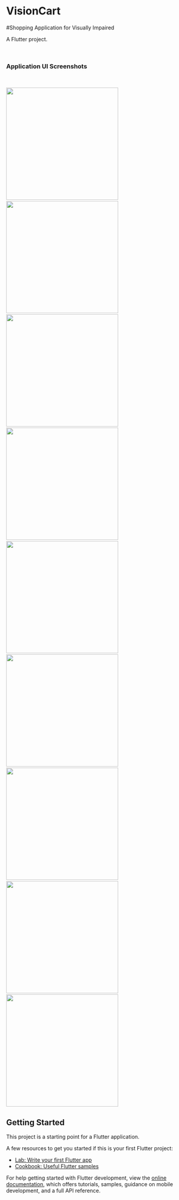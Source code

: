 # VisionCart
#Shopping Application for Visually Impaired

A Flutter project.

<br><h3>Application UI Screenshots</h3><br>

<p><img src="VisionCart Screenshots/Screenshot_1727934946.png" width="300"/>&ensp; &ensp;
<img src="VisionCart Screenshots/Screenshot_1727935000.png" width="300" />&ensp; &ensp;
<img src="VisionCart Screenshots/Screenshot_1727935006.png" width="300" />&ensp; &ensp;
<img src="VisionCart Screenshots/Screenshot_1727935089.png" width="300" />&ensp; &ensp;
<img src="VisionCart Screenshots/Screenshot_1727935054.png" width="300" />&ensp; &ensp;
<img src="VisionCart Screenshots/Screenshot_1727935081.png" width="300" />&ensp; &ensp;
<img src="VisionCart Screenshots/Screenshot 2024-10-03 113205.png" width="300" />&ensp; &ensp;
<img src="VisionCart Screenshots/Screenshot 2024-10-03 113233.png" width="300" />&ensp; &ensp;
<img src="VisionCart Screenshots/Screenshot 2024-10-03 113304.png" width="300" /></p>

## Getting Started

This project is a starting point for a Flutter application.

A few resources to get you started if this is your first Flutter project:

- [Lab: Write your first Flutter app](https://docs.flutter.dev/get-started/codelab)
- [Cookbook: Useful Flutter samples](https://docs.flutter.dev/cookbook)

For help getting started with Flutter development, view the
[online documentation](https://docs.flutter.dev/), which offers tutorials,
samples, guidance on mobile development, and a full API reference.

